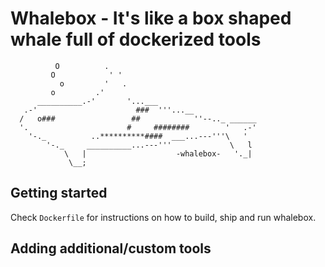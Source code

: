 # Whalebox - It's like a box shaped whale full of dockerized tools

              O          .
             O            ' '
               o         '   .
             o         .'
          __________.-'       '...___
       .-'                      ###  '''...__
      /   o###                 ##            ''--.._ ______
      '.                      #     ########        '   .-'
        '-._          ..**********####  ___...---'''\   '
            '-._     __________...---'''             \   l
                \   |                    -whalebox-   '._|
                 \__;


## Getting started
Check `Dockerfile` for instructions on how to build, ship and run whalebox.

## Adding additional/custom tools

